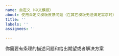 ```yaml
---
name: 自定义（中文模板）
about: 使用自定义模板反馈问题（在其它模板无法满足需求时）
title: ''
labels: ''
assignees: ''

---
```


你需要有条理的描述问题和给出期望或者解决方案
